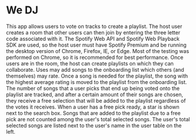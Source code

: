 # We DJ
This app allows users to vote on tracks to create a playlist. The host user creates a room that other users can then join by entering the three letter code associated with it. The Spotify Web API and Spotify Web Playback SDK are used, so the host user must have Spotify Premium and be running the desktop version of Chrome, Firefox, IE, or Edge. Most of the testing was performed on Chrome, so it is recommended for best performance. Once users are in the room, the host can create playlists on which they can collaborate. Uses may add songs to the onboarding list which others (and themselves) may rate. Once a song is needed for the playlist, the song with the highest average rating is moved to the playlist from the onboarding list. The number of songs that a user picks that end up being voted onto the playlist are tracked, and after a certain amount of their songs are chosen, they receive a free selection that will be added to the playlist regardless of the votes it receives. When a user has a free pick ready, a star is shown next to the search box. Songs that are added to the playlist due to a free pick are not counted among the user's total selected songs. The user's total selected songs are listed next to the user's name in the user table on the left.
